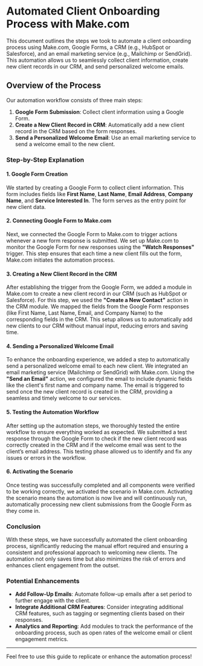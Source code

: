 
# Automated Client Onboarding Process with Make.com

This document outlines the steps we took to automate a client onboarding process using Make.com, Google Forms, a CRM (e.g., HubSpot or Salesforce), and an email marketing service (e.g., Mailchimp or SendGrid). This automation allows us to seamlessly collect client information, create new client records in our CRM, and send personalized welcome emails.

## Overview of the Process

Our automation workflow consists of three main steps:
1. **Google Form Submission**: Collect client information using a Google Form.
2. **Create a New Client Record in CRM**: Automatically add a new client record in the CRM based on the form responses.
3. **Send a Personalized Welcome Email**: Use an email marketing service to send a welcome email to the new client.

### Step-by-Step Explanation

#### 1. Google Form Creation

We started by creating a Google Form to collect client information. This form includes fields like **First Name**, **Last Name**, **Email Address**, **Company Name**, and **Service Interested In**. The form serves as the entry point for new client data.

#### 2. Connecting Google Form to Make.com

Next, we connected the Google Form to Make.com to trigger actions whenever a new form response is submitted. We set up Make.com to monitor the Google Form for new responses using the **"Watch Responses"** trigger. This step ensures that each time a new client fills out the form, Make.com initiates the automation process.

#### 3. Creating a New Client Record in the CRM

After establishing the trigger from the Google Form, we added a module in Make.com to create a new client record in our CRM (such as HubSpot or Salesforce). For this step, we used the **"Create a New Contact"** action in the CRM module. We mapped the fields from the Google Form responses (like First Name, Last Name, Email, and Company Name) to the corresponding fields in the CRM. This setup allows us to automatically add new clients to our CRM without manual input, reducing errors and saving time.

#### 4. Sending a Personalized Welcome Email

To enhance the onboarding experience, we added a step to automatically send a personalized welcome email to each new client. We integrated an email marketing service (Mailchimp or SendGrid) with Make.com. Using the **"Send an Email"** action, we configured the email to include dynamic fields like the client's first name and company name. The email is triggered to send once the new client record is created in the CRM, providing a seamless and timely welcome to our services.

#### 5. Testing the Automation Workflow

After setting up the automation steps, we thoroughly tested the entire workflow to ensure everything worked as expected. We submitted a test response through the Google Form to check if the new client record was correctly created in the CRM and if the welcome email was sent to the client’s email address. This testing phase allowed us to identify and fix any issues or errors in the workflow.

#### 6. Activating the Scenario

Once testing was successfully completed and all components were verified to be working correctly, we activated the scenario in Make.com. Activating the scenario means the automation is now live and will continuously run, automatically processing new client submissions from the Google Form as they come in.

### Conclusion

With these steps, we have successfully automated the client onboarding process, significantly reducing the manual effort required and ensuring a consistent and professional approach to welcoming new clients. The automation not only saves time but also minimizes the risk of errors and enhances client engagement from the outset.

### Potential Enhancements

- **Add Follow-Up Emails**: Automate follow-up emails after a set period to further engage with the client.
- **Integrate Additional CRM Features**: Consider integrating additional CRM features, such as tagging or segmenting clients based on their responses.
- **Analytics and Reporting**: Add modules to track the performance of the onboarding process, such as open rates of the welcome email or client engagement metrics.

---

Feel free to use this guide to replicate or enhance the automation process!
